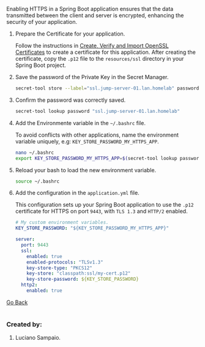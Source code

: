 Enabling HTTPS in a Spring Boot application ensures that the data transmitted between the client and server is encrypted, enhancing the security of your application.

1. Prepare the Certificate for your application.

    Follow the instructions in [Create, Verify and Import OpenSSL Certificates](https://github.com/lsampaioweb/openssl-certificates) to create a certificate for this application. After creating the certificate, copy the `.p12` file to the `resources/ssl` directory in your Spring Boot project.

1. Save the password of the Private Key in the Secret Manager.

    ```bash
    secret-tool store --label="ssl.jump-server-01.lan.homelab" password "ssl.jump-server-01.lan.homelab"
    ```

1. Confirm the password was correctly saved.
    ```bash
    secret-tool lookup password "ssl.jump-server-01.lan.homelab"
    ```

1. Add the Environmente variable in the `~/.bashrc` file.

    To avoid conflicts with other applications, name the environment variable uniquely, e.g: `KEY_STORE_PASSWORD_MY_HTTPS_APP`.
    ```bash
    nano ~/.bashrc
    export KEY_STORE_PASSWORD_MY_HTTPS_APP=$(secret-tool lookup password "ssl.jump-server-01.lan.homelab")
    ```

1. Reload your bash to load the new environment variable.
    ```bash
    source ~/.bashrc
    ```

1. Add the configuration in the `application.yml` file.

    This configuration sets up your Spring Boot application to use the `.p12` certificate for HTTPS on port `9443`, with `TLS 1.3` and `HTTP/2` enabled.
    ```yml
    # My custom environment variables.
    KEY_STORE_PASSWORD: "${KEY_STORE_PASSWORD_MY_HTTPS_APP}"

    server:
      port: 9443
      ssl:
        enabled: true
        enabled-protocols: "TLSv1.3"
        key-store-type: "PKCS12"
        key-store: "classpath:ssl/my-cert.p12"
        key-store-password: ${KEY_STORE_PASSWORD}
      http2:
        enabled: true
    ```

[Go Back](../../../README.md)

#
### Created by:

1. Luciano Sampaio.
